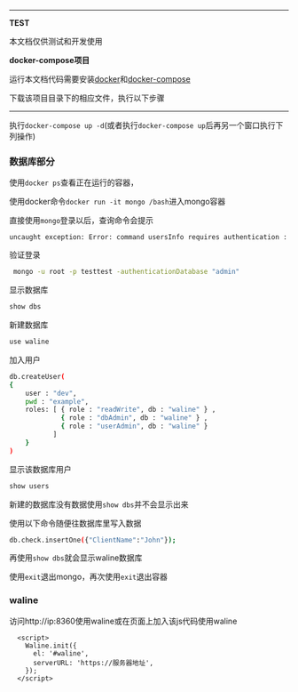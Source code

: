 ***
**TEST**

本文档仅供测试和开发使用

**docker-compose项目**

运行本文档代码需要安装[docker](https://www.runoob.com/docker/docker-tutorial.html)和[docker-compose](https://www.runoob.com/docker/docker-compose.html)

下载该项目目录下的相应文件，执行以下步骤

***

执行`docker-compose up -d`(或者执行`docker-compose up`后再另一个窗口执行下列操作)

### 数据库部分

使用`docker ps`查看正在运行的容器，

使用docker命令`docker run -it mongo /bash`进入mongo容器

直接使用`mongo`登录以后，查询命令会提示

```
uncaught exception: Error: command usersInfo requires authentication :
```

验证登录

```bash
 mongo -u root -p testtest -authenticationDatabase "admin"
```

显示数据库
```bash
show dbs
```

新建数据库

```bash
use waline
```

加入用户

```bash
db.createUser(
{
    user : "dev",
    pwd : "example",
    roles: [ { role : "readWrite", db : "waline" } ,
             { role : "dbAdmin", db : "waline" } ,
             { role : "userAdmin", db : "waline" }  
           ]
    }
)

```

显示该数据库用户

```bash
show users
```

新建的数据库没有数据使用`show dbs`并不会显示出来

使用以下命令随便往数据库里写入数据

```bash
db.check.insertOne({"ClientName":"John"});
```

再使用`show dbs`就会显示waline数据库


使用`exit`退出mongo，再次使用`exit`退出容器

### waline

访问http://ip:8360使用waline或在页面上加入该js代码使用waline

```
  <script>
    Waline.init({
      el: '#waline',
      serverURL: 'https://服务器地址',
    });
  </script>
```